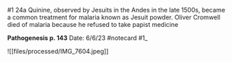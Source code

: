 #1 24a
Quinine, observed by Jesuits in the Andes in the late 1500s, became a common treatment for malaria known as Jesuit powder.
Oliver Cromwell died of malaria because he refused to take papist medicine


**Pathogenesis p. 143** 
Date: 6/6/23
 #notecard
 #1_ 

![[files/processed/IMG_7604.jpeg]]